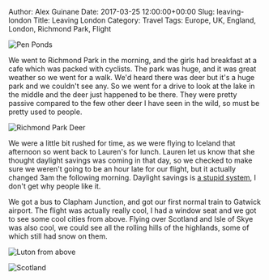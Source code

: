 Author: Alex Guinane
Date: 2017-03-25 12:00:00+00:00
Slug: leaving-london
Title: Leaving London
Category: Travel
Tags: Europe, UK, England, London, Richmond Park, Flight

![](/images/2017/2017-03-25-leaving-london/lake.jpg "Pen Ponds")

We went to Richmond Park in the morning, and the girls had breakfast at a cafe which was packed with cyclists.
The park was huge, and it was great weather so we went for a walk. We'd heard there was deer but it's a huge park and we couldn't see any. So we went for a drive to look at the lake in the middle and the deer just happened to be there. They were pretty passive compared to the few other deer I have seen in the wild, so must be pretty used to people.

![](/images/2017/2017-03-25-leaving-london/deer.jpg "Richmond Park Deer")

We were a little bit rushed for time, as we were flying to Iceland that afternoon so went back to Lauren's for lunch.
Lauren let us know that she thought daylight savings was coming in that day, so we checked to make sure we weren't going to be an hour late for our flight, but it actually changed 3am the following morning. Daylight savings is [a stupid system](https://www.youtube.com/watch?v=br0NW9ufUUw), I don't get why people like it.

We got a bus to Clapham Junction, and got our first normal train to Gatwick airport.
The flight was actually really cool, I had a window seat and we got to see some cool cities from above.
Flying over Scotland and Isle of Skye was also cool, we could see all the rolling hills of the highlands, some of  which still had snow on them.

![](/images/2017/2017-03-25-leaving-london/luton.jpg "Luton from above")

![](/images/2017/2017-03-25-leaving-london/scotland.jpg "Scotland")
